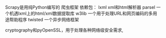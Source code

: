 Scrapy是用纯Python编写的 爬虫框架
依赖包：
lxml    xml和html解析器
parsel  一个机遇lxml上的html/xml数据提取库
w3lib   一个用于处理URL和网页编码的多用途帮助程序
twisted 一个异步网络框架

cryptography和pyOpenSSL，用于处理各种网络级安全需求,